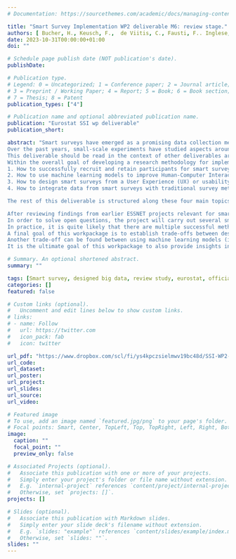 ```yaml
---
# Documentation: https://sourcethemes.com/academic/docs/managing-content/

title: "Smart Survey Implementation WP2 deliverable M6: review stage."
authors: [ Bucher, H., Keusch, F.,  de Viitis, C., Fausti, F.. Inglese, F., van Tienoven, T.P., McCool, D., Struminskaya, B. & Lugtig, P. (2023) Smart Survey Implementation WP2 deliverable M6: review stage. Eurostat.]
date: 2023-10-31T00:00:00+01:00
doi: ""

# Schedule page publish date (NOT publication's date).
publishDate:

# Publication type.
# Legend: 0 = Uncategorized; 1 = Conference paper; 2 = Journal article;
# 3 = Preprint / Working Paper; 4 = Report; 5 = Book; 6 = Book section;
# 7 = Thesis; 8 = Patent
publication_types: ["4"]

# Publication name and optional abbreviated publication name.
publication: "Eurostat SSI wp deliverable"
publication_short: 

abstract: "Smart surveys have emerged as a promising data collection method, bridging the gap between traditional survey techniques and modern technological advancements. The key characteristic of smart surveys is that they intelligently combine the use of asking questions (surveys through self-report) with smart features collected via sensors on smartphones, wearables and other devices. The goal of smart surveys is to improve data quality, reduce participant burden, provide more timely and more granular data, or combinations of these.
Over the past years, small-scale experiments have studied aspects around the design of smart surveys. This deliverable reports on the first stage of the Smart Survey Implementation (SSI) project; in particular on the question of how to develop an end-to-end research methodology for smart surveys, which is the overarching goal of Workpackage 2 of the SSI project. This deliverable has the goal to review smart surveys with the twin goal to learn about how to establish a successful methodology, and highlight gaps in our knowledge that will be addressed later in the SSI project.
This deliverable should be read in the context of other deliverables around the project coordination (workpackage 1), developing microservices for smart surveys (workpackage 3), the logistics of running smart surveys (workpackage 4), and ethical and legal issues (workpackage 5). This deliverable can, however, also be read as a standalone product.
Within the overall goal of developing a research methodology for implementing smart surveys from start to finish, we have identified four large pressing issues that prevent smart surveys from being implemented in the context of European Official Statistics data collection. These issues are:
1. How to successfully recruit and retain participants for smart surveys, taking into account difficult-to-reach groups in society.  
2. How to use machine learning models to improve Human-Computer Interaction in smart surveys.  
3. How to design smart surveys from a User Experience (UX) or usability perspective and involve respondents, and the human-computer interaction with sensor data after being processed by machine learning models.  
4. How to integrate data from smart surveys with traditional survey methods by estimating the mode effect (that is, a difference due to the mode of administration being smart vs. traditional).  

The rest of this deliverable is structured along these four main topics of the research methodology and separated into four chapters. Each chapter introduces the main problems that we face in the implementation of smart surveys, with a particular focus on the use cases of the European Time Use Surveys (TUS) and Household Budget Surveys (HBS). Later in the project, smart surveys around Time Use and Household Budget will be implemented in two platforms: the MOTUS platform that has been developed by Hbits, and the HBS-platform as developed by Statistics Netherlands. For an overview of how the apps look and feel, and how details on time use and household budget can be collected using a digital smartphone diary, we refer to the deliverable of Workpackage 1.

After reviewing findings from earlier ESSNET projects relevant for smart surveys and reviewing the wider literature from other national and international projects, each chapter will outline the main issues and what will be done in the SSI project to address and solve these issues.
In order to solve open questions, the project will carry out several small and larger field-tests in the period 2023-2025 that seek to test solutions in practice and provide evidence for best-practices using Randomized Controlled Trials.
In practice, it is quite likely that there are multiple successful methodologies for conducting smart surveys, that also depend on local circumstances. For example, in some countries, interviewers may play a big role in both recruitment and retainment for smart surveys (issue 1), but also in the usability of the app (issue 3), while other countries may for various reasons choose not to use interviewers. Countries may rely to a greater or lesser extent on traditional non-smart surveys in combination with smart surveys to produce official statistics (issue 4). Or, as a final example, the data available for training and re-training machine learning models in smart surveys may differ both between and within countries over time (issue 2). One of the final goals of this workpackage is to establish what combinations of smart survey designs work, and what types of combinations do not work. To account for differences between countries, we conduct field experiments and usability tests in multiple countries.
A final goal of this workpackage is to establish trade-offs between design features in smart surveys. One such trade-off is between recruitment and retainment (issue 1) and the mode-effect (issue 4). As an example, offering alternative data collection modes, such as web or paper diaries, next to smart surveys may potentially lead to higher response rates in the recruitment of surveys, but comes at the expense of differences in data across the modes (mode-effects: issue 4). The more alternative modes are offered, the more complex it will be become to estimate mode effects, and integrate data from multiple modes.
Another trade-off can be found between using machine learning models (issue 2) and usability of smart surveys (issue 3). One of the primary reasons for doing smart surveys is that we can measure things that respondents find impossible or very hard to answer (e.g. the start time of a time use activity or the exact expenses while shopping for groceries). When machine learning models work well, this should improve the usability of the response task for the respondent. For example, automaticaly classifying pictures from shopping receipts should lower burden for respondents and improve the quality of measurements. Should machine learning models however not perform well (e.g. because of low quality pictures or problems in classification of products) then the respondent may be presented with smart data that is ‘wrong’. When data from machine learning models requires manual correction by the respondents, this leads to usability problems (issue 3), and ultimately perhaps problems with retainment (issue 1).
It is the ultimate goal of this workpackage to also provide insights into these trade-offs by running field experiments that vary design aspects of smart surveys. An overview of the design of all tests will be published in summer 2024, with findings from all tests and recommendations for a research methodology for smart surveys released by the end of the project in spring 2025. This deliverable does not discuss trade-offs between design elements in detail, but instead focuses on earlier research into the issues of recruitment and retainment, machine learning, usability and the mode-effect in data integration in four separate chapters.."

# Summary. An optional shortened abstract.
summary: ""

tags: [Smart survey, designed big data, review study, eurostat, official statistics]
categories: []
featured: false

# Custom links (optional).
#   Uncomment and edit lines below to show custom links.
# links:
# - name: Follow
#   url: https://twitter.com
#   icon_pack: fab
#   icon: twitter

url_pdf: "https://www.dropbox.com/scl/fi/ys4kpczsielmwv19bc48d/SSI-WP2-M6-final-version.pdf?rlkey=cc3alrh816o5aarn3qhqly10r&dl=0"
url_code: 
url_dataset:
url_poster:
url_project:
url_slides:
url_source:
url_video:

# Featured image
# To use, add an image named `featured.jpg/png` to your page's folder. 
# Focal points: Smart, Center, TopLeft, Top, TopRight, Left, Right, BottomLeft, Bottom, BottomRight.
image:
  caption: ""
  focal_point: ""
  preview_only: false

# Associated Projects (optional).
#   Associate this publication with one or more of your projects.
#   Simply enter your project's folder or file name without extension.
#   E.g. `internal-project` references `content/project/internal-project/index.md`.
#   Otherwise, set `projects: []`.
projects: []

# Slides (optional).
#   Associate this publication with Markdown slides.
#   Simply enter your slide deck's filename without extension.
#   E.g. `slides: "example"` references `content/slides/example/index.md`.
#   Otherwise, set `slides: ""`.
slides: ""
---
```

